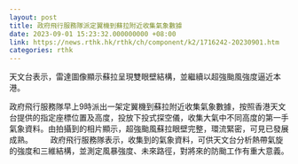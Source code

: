 ```yaml
---
layout: post
title: 政府飛行服務隊派定翼機到蘇拉附近收集氣象數據
date: 2023-09-01 15:23:32.000000000 +08:00
link: https://news.rthk.hk/rthk/ch/component/k2/1716242-20230901.htm
categories: rthk
---
```


天文台表示，雷達圖像顯示蘇拉呈現雙眼壁結構，並繼續以超強颱風強度逼近本港。

政府飛行服務隊早上9時派出一架定翼機到蘇拉附近收集氣象數據，按照香港天文台提供的指定座標位置及高度，投放下投式探空儀，收集大氣中不同高度的第一手氣象資料。由拍攝到的相片顯示，超強颱風蘇拉眼壁完整，環流緊密，可見已發展成熟。
　　​
政府飛行服務隊表示，收集到的氣象資料，可供天文台分析熱帶氣旋的強度和三維結構，並測定風暴強度、未來路徑，對將來的防颱工作有重大意義。
